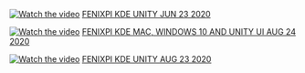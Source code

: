 

[![Watch the video](https://img.youtube.com/vi/pYOun_Zna7c/maxresdefault.jpg)](https://youtu.be/pYOun_Zna7c)
<a href="https://www.youtube.com/watch?v=pYOun_Zna7c">FENIXPI KDE UNITY JUN 23 2020</a><br>

[![Watch the video](https://img.youtube.com/vi/IAFghWV7OOE/maxresdefault.jpg)](https://youtu.be/IAFghWV7OOE)
<a href="https://www.youtube.com/watch?v=IAFghWV7OOE">FENIXPI KDE MAC, WINDOWS 10 AND UNITY UI AUG 24 2020</a><br>

[![Watch the video](https://img.youtube.com/vi/psQUqIOxwRo/maxresdefault.jpg)](https://youtu.be/psQUqIOxwRo)
<a href="https://www.youtube.com/watch?v=psQUqIOxwRo">FENIXPI KDE UNITY AUG 23 2020</a><br>




